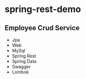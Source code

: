 # spring-rest-demo
## Employee Crud Service
- Jpa
- Web
- MySql
- Spring Rest
- Spring Data
- Swagger
- Lombok
